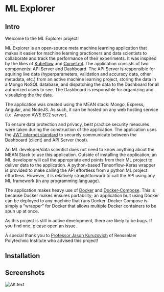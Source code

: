 # ML Explorer

## Intro

Welcome to the ML Explorer project!

ML Explorer is an open-source meta machine learning application that makes it easier for machine learning practioners 
and data scientists to collaborate and track the performance of their experiments. It was inspired by the likes of
[Kubeflow](https://www.kubeflow.org/) and [Comet.ml](https://www.comet.ml/site/). The application consists of two
components: API Server and Dashboard. The API Server is responsible for aquiring live data (hyperparameters,
validation and accuracy data, other metadata, etc.) from an active machine learning project, 
storing the data in a Mongo NoSQL database, and dispatching the data to the Dashboard for all 
authorized users to see. The Dashboard is responsible for organizing and visualizing the the data.

The application was created using the MEAN stack: Mongo, Express, Angular, and NodeJS.
As such, it can be hosted on any web hosting service (i.e. Amazon AWS EC2 server).

To ensure data protection and privacy, best practice security measures were taken during the 
construction of the application. The application uses the [JWT internet standard](https://en.wikipedia.org/wiki/JSON_Web_Token) to securely
communicate between the Dashboard (client) and API Server (host).

An ML developer/data scientist does not need to know anything about the MEAN Stack to use this application.
Outside of installing the application, an ML developer will call the appropriate end points from
their ML project to deliver data to the application. A python-based Tensorflow-Keras wrapper is provided
to make calling the API effortless from a python ML project effortless. However, it is relatively
straightforward to call the API using any ML framework (in any programming language).

The application makes heavy use of [Docker](https://www.docker.com/why-docker) and [Docker-Compose](https://docs.docker.com/compose/).
This is because Docker makes ensures portability; an application buit using Docker can be deployed to any machine
that runs Docker. Docker Compose is simply a "wrapper" for Docker that allows multiple Docker containers to be spun
up at once.

As this project is still in active development, there are likely to be bugs. If you find one, please open an issue.

A special thank you to [Professor Jason Kuruzovich](https://lallyschool.rpi.edu/faculty/jason-nicholas-kuruzovich) of Rensselaer Polytechnic Institute who advised this project!

## Installation

## Screenshots

![Alt text](/images/path/to/img.jpg?raw=true "Optional Title")


